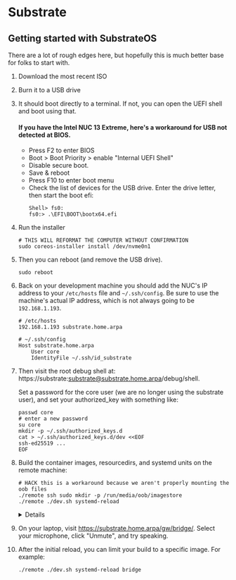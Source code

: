 # Substrate

## Getting started with SubstrateOS

There are a lot of rough edges here, but hopefully this is much better base for folks to start with.

1. Download the most recent ISO

2. Burn it to a USB drive

3. It should boot directly to a terminal. If not, you can open the UEFI shell and boot using that.

    #### If you have the Intel NUC 13 Extreme, here's a workaround for USB not detected at BIOS.
    - Press F2 to enter BIOS
    - Boot > Boot Priority > enable "Internal UEFI Shell"
    - Disable secure boot.
    - Save & reboot
    - Press F10 to enter boot menu
    - Check the list of devices for the USB drive. Enter the drive letter, then start the boot efi:
      ```
      Shell> fs0:
      fs0:> .\EFI\BOOT\bootx64.efi
      ```

4. Run the installer

    ```shell
    # THIS WILL REFORMAT THE COMPUTER WITHOUT CONFIRMATION
    sudo coreos-installer install /dev/nvme0n1 
    ```

5. Then you can reboot (and remove the USB drive).
    ```shell
    sudo reboot
    ```

6. Back on your development machine you should add the NUC's IP address to your `/etc/hosts` file and `~/.ssh/config`. Be sure to use the machine's actual IP address, which is not always going to be `192.168.1.193`.
    ```
    # /etc/hosts
    192.168.1.193 substrate.home.arpa
    ```

    ```
    # ~/.ssh/config
    Host substrate.home.arpa
        User core
        IdentityFile ~/.ssh/id_substrate
    ```

7. Then visit the root debug shell at: https://substrate:substrate@substrate.home.arpa/debug/shell.

    Set a password for the core user (we are no longer using the substrate user), and set your authorized_key with something like:

    ```shell
    passwd core
    # enter a new password
    su core
    mkdir -p ~/.ssh/authorized_keys.d
    cat > ~/.ssh/authorized_keys.d/dev <<EOF
    ssh-ed25519 ...
    EOF
    ```

8. Build the container images, resourcedirs, and systemd units on the remote machine:

    ```
    # HACK this is a workaround because we aren't properly mounting the oob files
    ./remote ssh sudo mkdir -p /run/media/oob/imagestore
    ./remote ./dev.sh systemd-reload
    ```

    <details>

    Under the hood, `./remote ...` will:

    1) Sync your current checkout directly into the `substrate.home.arpa` device. This includes any staged or unstaged changes in tracked files, but *not* ignored or untracked files.
    2) Run the rest of the command (in this case `./dev.sh systemd-reload`) on the NUC itself 

    Under the hood, `./dev.sh systemd-reload` will:

    1) Override any substrateos-specific systemd units to match your current checkout (but not all of them)
    2) Rebuild containers
    3) Run `systemd daemon-reload`
    4) Restart the substrate service

    </details>


9. On your laptop, visit https://substrate.home.arpa/gw/bridge/. Select your microphone, click "Unmute", and try speaking.

10. After the initial reload, you can limit your build to a specific image. For example:

    ```
    ./remote ./dev.sh systemd-reload bridge
    ```
